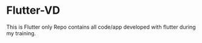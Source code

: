 # Flutter-VD
This is Flutter only Repo contains all code/app developed with flutter during my training. 
